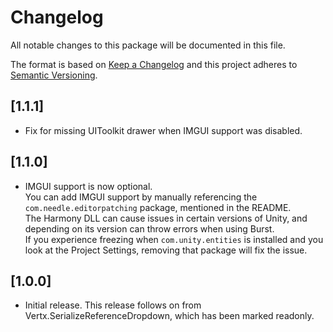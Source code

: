 # Changelog
All notable changes to this package will be documented in this file.

The format is based on [Keep a Changelog](http://keepachangelog.com/en/1.0.0/)
and this project adheres to [Semantic Versioning](http://semver.org/spec/v2.0.0.html).

## [1.1.1]
- Fix for missing UIToolkit drawer when IMGUI support was disabled.

## [1.1.0]
- IMGUI support is now optional.  
  You can add IMGUI support by manually referencing the `com.needle.editorpatching` package, mentioned in the README.  
  The Harmony DLL can cause issues in certain versions of Unity, and depending on its version can throw errors when using Burst.  
  If you experience freezing when `com.unity.entities` is installed and you look at the Project Settings, removing that package will fix the issue.

## [1.0.0]
- Initial release. This release follows on from Vertx.SerializeReferenceDropdown, which has been marked readonly.